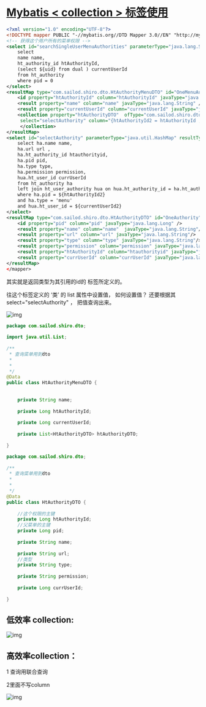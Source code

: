 # [Mybatis < collection > 标签使用](https://blog.csdn.net/mamba10/article/details/20927225)




```xml
<?xml version="1.0" encoding="UTF-8"?>
<!DOCTYPE mapper PUBLIC "-//mybatis.org//DTD Mapper 3.0//EN" "http://mybatis.org/dtd/mybatis-3-mapper.dtd" >
<!-- 获得这个用户所有的菜单权限 -->
<select id="searchSingleUserMenuAuthorities" parameterType="java.lang.String" resultMap="OneMenuAuthority">
	select 
	name name,
	ht_authority_id htAuthorityId,
	(select ${uid} from dual ) currentUserId
	from ht_authority 
	where pid = 0
</select>
<resultMap type="com.sailod.shiro.dto.HtAuthorityMenuDTO" id="OneMenuAuthority">
	<id property="htAuthorityId" column="htAuthorityId" javaType="java.lang.Long" />
	<result property="name" column="name" javaType="java.lang.String" />
	<result property="currentUserId" column="currentUserId" javaType="java.lang.Long" />
	<collection property="htAuthorityDTO"  ofType="com.sailod.shiro.dto.HtAuthorityDTO"
	 select="selectAuthority" column="{htAuthorityId2 = htAuthorityId ,currentUserId2 = currentUserId}"   >
	 </collection>
</resultMap>
<select id="selectAuthority" parameterType="java.util.HashMap" resultType="com.sailod.shiro.dto.HtAuthorityDTO" resultMap="OneAuthority"  >
	select ha.name name,
	ha.url url ,
	ha.ht_authority_id htauthorityid,
	ha.pid pid,
	ha.type type,
	ha.permission permission,
	hua.ht_user_id currUserId
	from ht_authority ha
	left join ht_user_authority hua on hua.ht_authority_id = ha.ht_authority_id 
	where ha.pid = ${htAuthorityId2}
	and ha.type = 'menu' 
	and hua.ht_user_id = ${currentUserId2} 
</select>
<resultMap type="com.sailod.shiro.dto.HtAuthorityDTO" id="OneAuthority" >
	<id property="pid" column="pid" javaType="java.lang.Long" />
	<result property="name" column="name"  javaType="java.lang.String"/>
	<result property="url" column="url" javaType="java.lang.String"/>
	<result property="type" column="type" javaType="java.lang.String"/>
	<result property="permission" column="permission" javaType="java.lang.String"/>
	<result property="htAuthorityId" column="htauthorityid" javaType="java.lang.Long"/>
	<result property="currUserId" column="currUserId" javaType="java.lang.Long" />
</resultMap>
</mapper>
```
<resultMap>其实就是返回类型为其引用的id的  标签所定义的。

<collection>往这个标签定义的 ‘类’ 的 list 属性中设置值， 如何设置值？ 还要根据其 select="selectAuthority" ， 把值查询出来。

![img](https://img-blog.csdn.net/20150416141141654?watermark/2/text/aHR0cDovL2Jsb2cuY3Nkbi5uZXQvbWFtYmExMA==/font/5a6L5L2T/fontsize/400/fill/I0JBQkFCMA==/dissolve/70/gravity/Center)

```java
package com.sailod.shiro.dto;
 
import java.util.List;
 
/**
 * 查询菜单用到dto
 * 
 *
 */
@Data
public class HtAuthorityMenuDTO {
	
 
	private String name;
	
	private Long htAuthorityId;
	
	private Long currentUserId;
	
	private List<HtAuthorityDTO> htAuthorityDTO;
 
}
```

```java
package com.sailod.shiro.dto;
 
/**
 * 查询菜单用到dto
 * 
 *
 */
@Data
public class HtAuthorityDTO {
	
	//这个权限的主键
	private Long htAuthorityId;
	//父菜单的主键
	private Long pid;
	
	private String name;
	
	private String url;
	//类型
	private String type;
	
	private String permission;
	
	private Long currUserId;
	
}
```

## **低效率 collection:**

![img](https://img-blog.csdn.net/20150426102659632?watermark/2/text/aHR0cDovL2Jsb2cuY3Nkbi5uZXQvbWFtYmExMA==/font/5a6L5L2T/fontsize/400/fill/I0JBQkFCMA==/dissolve/70/gravity/Center)



## 高效率collection：

1 查询用联合查询

2<collection>里面不写column 

![img](https://img-blog.csdn.net/20150426102731300?watermark/2/text/aHR0cDovL2Jsb2cuY3Nkbi5uZXQvbWFtYmExMA==/font/5a6L5L2T/fontsize/400/fill/I0JBQkFCMA==/dissolve/70/gravity/Center)